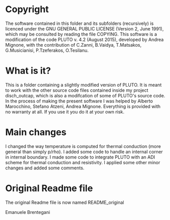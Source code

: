 # Copyright
The software contained in this folder and its subfolders (recursively) is licenced under the GNU GENERAL PUBLIC LICENSE (Version 2, June 1991), which may be consulted by reading the file COPYING.
This software is a modification of the code PLUTO v. 4.2 (August 2015), developed by Andrea Mignone, with the contribution of C.Zanni, B.Vaidya, T.Matsakos, G.Musicianisi, P.Tzeferakos, O.Tesilanu.
# What is it?
This is a folder containing a slightly modified version of PLUTO. It is meant to work with the other source code files contained inside my project disch_outcap, which is also a modifcation of some of PLUTO's source code. In the process of making the present software I was helped by Alberto Marocchino, Stefano Atzeni, Andrea Mignone.
Everything is provided with no warranty at all. If you use it you do it at your own risk.
# Main changes
I changed the way temperature is computed for thermal conduction (more general than simply p/rho).
I added some code to handle an internal corner in internal boundary.
I made some code to integrate PLUTO with an ADI scheme for thermal conduction and resistivity.
I applied some other minor changes and added some comments.
# Original Readme file
The original Readme file is now named README_original

Emanuele Brentegani